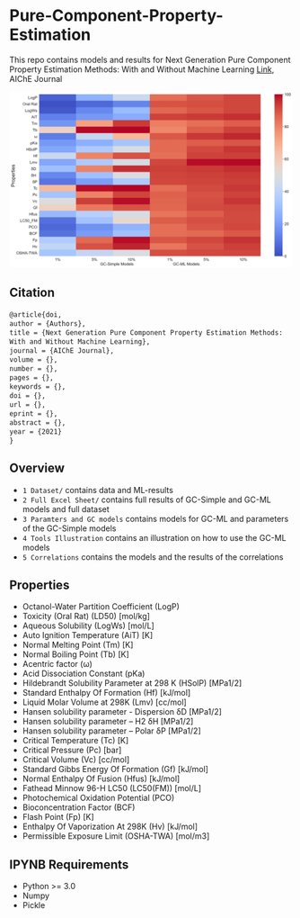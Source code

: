 # Pure-Component-Property-Estimation
This repo contains models and results for Next Generation Pure Component Property Estimation Methods: With and Without Machine Learning [Link](), AIChE Journal

<p align="center">
<img src="https://github.com/PEESEgroup/Pure-Component-Property-Estimation/blob/main/MAT1.jpg" width="900" >
</p>

## Citation
```
@article{doi,
author = {Authors},
title = {Next Generation Pure Component Property Estimation Methods: With and Without Machine Learning},
journal = {AIChE Journal},
volume = {},
number = {},
pages = {},
keywords = {},
doi = {},
url = {},
eprint = {},
abstract = {},
year = {2021}
}
```

## Overview
* `1 Dataset/` contains data and ML-results
* `2 Full Excel Sheet/` contains full results of GC-Simple and GC-ML models and full dataset
* `3 Paramters and GC models` contains models for GC-ML and parameters of the GC-Simple models
* `4 Tools Illustration` contains an illustration on how to use the GC-ML models
* `5 Correlations` contains the models and the results of the correlations
## Properties
* Octanol-Water Partition Coefficient (LogP)
* Toxicity (Oral Rat) (LD50) [mol/kg]
* Aqueous Solubility (LogWs) [mol/L]
* Auto Ignition Temperature (AiT) [K]
* Normal Melting Point (Tm) [K]
* Normal Boiling Point (Tb) [K]
* Acentric factor (ω)
* Acid Dissociation Constant (pKa)
* Hildebrandt Solubility Parameter at 298 K (HSolP) [MPa1/2]
* Standard Enthalpy Of Formation (Hf) [kJ/mol]
* Liquid Molar Volume at 298K (Lmv) [cc/mol]
* Hansen solubility parameter - Dispersion δD [MPa1/2]
* Hansen solubility parameter – H2 δH [MPa1/2]
* Hansen solubility parameter – Polar  δP [MPa1/2]
* Critical Temperature (Tc) [K]
* Critical Pressure (Pc) [bar]
* Critical Volume (Vc) [cc/mol]
* Standard Gibbs Energy Of Formation (Gf) [kJ/mol]
* Normal Enthalpy Of Fusion (Hfus) [kJ/mol]
* Fathead Minnow 96-H LC50 (LC50(FM)) [mol/L]
* Photochemical Oxidation Potential (PCO)
* Bioconcentration Factor (BCF)
* Flash Point (Fp) [K]
* Enthalpy Of Vaporization At 298K (Hv) [kJ/mol]
* Permissible Exposure Limit (OSHA-TWA) [mol/m3]

## IPYNB Requirements
* Python >= 3.0
* Numpy
* Pickle 

